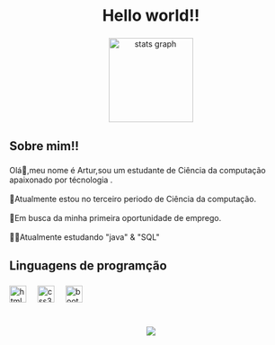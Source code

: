 <h1 align="center">Hello world!!</h1>

###

<div align="center">
  <img src="https://github-readme-stats.vercel.app/api?username=artgomesz&hide_title=false&hide_rank=false&show_icons=true&include_all_commits=true&count_private=true&disable_animations=false&theme=dracula&locale=en&hide_border=false&order=1" height="150" alt="stats graph"  />
  
###

<h2 align="left">Sobre mim!!</h2>

###

<p align="left">Olá👋,meu nome é Artur,sou um estudante de Ciência da computação apaixonado por técnologia .<br><br>🧠Atualmente estou no terceiro periodo de Ciência da computação.<br><br>🔭Em busca da minha primeira oportunidade de emprego.<br>
<br>👨‍💻Atualmente estudando "java" & "SQL"</p>

###

<h2 align="left">Linguagens de programção</h2>

###

<div align="left">
  <img src="https://cdn.jsdelivr.net/gh/devicons/devicon/icons/html5/html5-original.svg" height="30" alt="html5 logo"  />
  <img width="12" />
  <img src="https://cdn.jsdelivr.net/gh/devicons/devicon/icons/css3/css3-original.svg" height="30" alt="css3 logo"  />
  <img width="12" />
  
  <img src="https://cdn.jsdelivr.net/gh/devicons/devicon/icons/python/python-original.svg" height="30" alt="bootstrap logo"  />
</div>

###

<div align="center">
<br><img height="" src="https://cdn.pixilart.com/photos/orginal/5153f667c6a59f0.gif"  />
</div>

###
